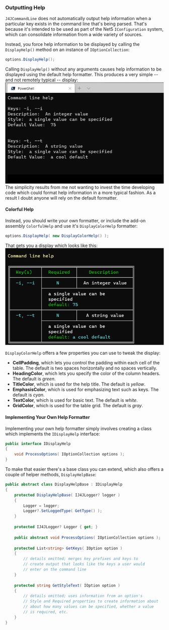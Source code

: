 ### Outputting Help

`J4JCommandLine` does not automatically output help information when
a particular key exists in the command line that's being parsed. That's
because it's intended to be used as part of the Net5 `IConfiguration`
system, which can consolidate information from a wide variety of sources.

Instead, you force help information to be displayed by calling the
`DisplayHelp()` method on an instance of `IOptionCollection`:
```csharp
options.DisplayHelp();
```
Calling `DisplayHelp()` without any arguments causes help information
to be displayed using the default help formatter. This produces a very
simple -- and not remotely typical -- display:
![simple help](assets/simple-help.png)
The simplicity results from me not wanting to invest the time developing
code which could format help information in a more typical fashion. As 
a result I doubt anyone will rely on the default formatter.
#### Colorful Help
Instead, you should write your own formatter, or include the add-on 
assembly `ColorfulHelp` and use it's `DisplayColorHelp` formatter:
```csharp
options.DisplayHelp( new DisplayColorHelp() );
```
That gets you a display which looks like this:
![fancy help](assets/fancy-help.png)

`DisplayColorHelp` offers a few properties you can use to tweak
the display:
- **CellPadding**, which lets you control the padding within each
cell of the table. The default is two spaces horizontally and no spaces
vertically.
- **HeadingColor**, which lets you specify the color of the column
headers. The default is *green*.
- **TitleColor**, which is used for the help title. The default is
*yellow*.
- **EmphasisColor**, which is used for emphasizing text such as keys. 
The default is *cyan*.
- **TextColor**, which is used for basic text. The default is *white*.
- **GridColor**, which is used for the table grid. The default is *gray*.

#### Implementing Your Own Help Formatter
Implementing your own help formatter simply involves creating a class
which implements the `IDisplayHelp` interface:
```csharp
public interface IDisplayHelp
{
    void ProcessOptions( IOptionCollection options );
}
```
To make that easier there's a base class you can extend, which also
offers a couple of helper methods, `DisplayHelpBase`:
```csharp
public abstract class DisplayHelpBase : IDisplayHelp
{
    protected DisplayHelpBase( IJ4JLogger? logger )
    {
        Logger = logger;
        Logger?.SetLoggedType( GetType() );
    }

    protected IJ4JLogger? Logger { get; }

    public abstract void ProcessOptions( IOptionCollection options );

    protected List<string> GetKeys( IOption option )
    {
        // details omitted; merges key prefixes and keys to
        // create output that looks like the keys a user would 
        // enter on the command line
    }

    protected string GetStyleText( IOption option )
    {
        // details omitted; uses information from an option's
        // Style and Required properties to create information about
        // about how many values can be specified, whether a value
        // is required, etc.
    }
}
```